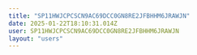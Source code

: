 ```yaml
---
title: "SP11HWJCPCSCN9AC69DCC0GN8RE2JFBHHM6JRAWJN"
date: 2025-01-22T18:10:31.014Z
user: SP11HWJCPCSCN9AC69DCC0GN8RE2JFBHHM6JRAWJN
layout: "users"
---
```

    